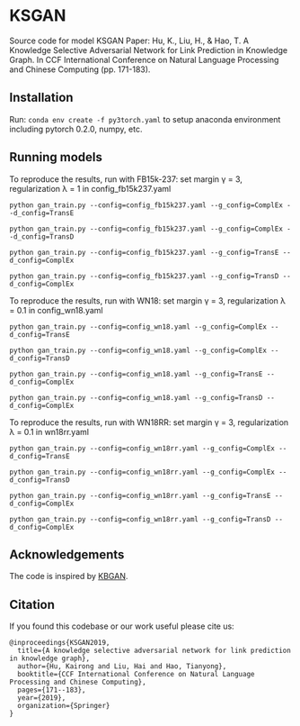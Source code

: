 # KSGAN
Source code for model KSGAN
Paper: Hu, K., Liu, H., & Hao, T. A Knowledge Selective Adversarial Network for Link Prediction in Knowledge Graph. In CCF International Conference on Natural Language Processing and Chinese Computing (pp. 171-183).

## Installation
Run:
`conda env create -f py3torch.yaml`
to setup anaconda environment including pytorch 0.2.0, numpy, etc.

## Running models
To reproduce the results, run with FB15k-237:  set margin γ = 3, regularization λ = 1 in config_fb15k237.yaml
```
python gan_train.py --config=config_fb15k237.yaml --g_config=ComplEx --d_config=TransE
```

```
python gan_train.py --config=config_fb15k237.yaml --g_config=ComplEx --d_config=TransD
```

```
python gan_train.py --config=config_fb15k237.yaml --g_config=TransE --d_config=ComplEx
```

```
python gan_train.py --config=config_fb15k237.yaml --g_config=TransD --d_config=ComplEx
```

To reproduce the results, run with WN18: set margin γ = 3, regularization λ = 0.1 in config_wn18.yaml
```
python gan_train.py --config=config_wn18.yaml --g_config=ComplEx --d_config=TransE
```

```
python gan_train.py --config=config_wn18.yaml --g_config=ComplEx --d_config=TransD
```

```
python gan_train.py --config=config_wn18.yaml --g_config=TransE --d_config=ComplEx
```

```
python gan_train.py --config=config_wn18.yaml --g_config=TransD --d_config=ComplEx
```

To reproduce the results, run with WN18RR: set margin γ = 3, regularization λ = 0.1 in wn18rr.yaml
```
python gan_train.py --config=config_wn18rr.yaml --g_config=ComplEx --d_config=TransE
```

```
python gan_train.py --config=config_wn18rr.yaml --g_config=ComplEx --d_config=TransD
```

```
python gan_train.py --config=config_wn18rr.yaml --g_config=TransE --d_config=ComplEx
```

```
python gan_train.py --config=config_wn18rr.yaml --g_config=TransD --d_config=ComplEx
```

## Acknowledgements
The code is inspired by [KBGAN](https://github.com/cai-lw/KBGAN).

## Citation

If you found this codebase or our work useful please cite us:
```
@inproceedings{KSGAN2019,
  title={A knowledge selective adversarial network for link prediction in knowledge graph},
  author={Hu, Kairong and Liu, Hai and Hao, Tianyong},
  booktitle={CCF International Conference on Natural Language Processing and Chinese Computing},
  pages={171--183},
  year={2019},
  organization={Springer}
}

```
